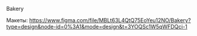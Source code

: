 Bakery

Макеты: https://www.figma.com/file/MBLt63L4QtQ75EoYeu12NO/Bakery?type=design&node-id=0%3A1&mode=design&t=3YOQSc1W5qWFDQci-1

